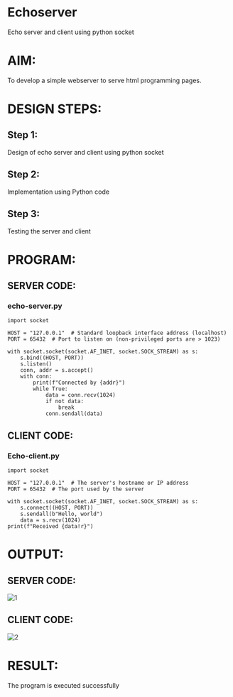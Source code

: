 # Echoserver

Echo server and client using python socket
# AIM:
To develop a simple webserver to serve html programming pages.
# DESIGN STEPS:
## Step 1:
Design of echo server and client using python socket
## Step 2:
Implementation using Python code
## Step 3:
Testing the server and client 
# PROGRAM:
## SERVER CODE:
### echo-server.py
```
import socket

HOST = "127.0.0.1"  # Standard loopback interface address (localhost)
PORT = 65432  # Port to listen on (non-privileged ports are > 1023)

with socket.socket(socket.AF_INET, socket.SOCK_STREAM) as s:
    s.bind((HOST, PORT))
    s.listen()
    conn, addr = s.accept()
    with conn:
        print(f"Connected by {addr}")
        while True:
            data = conn.recv(1024)
            if not data:
                break
            conn.sendall(data)
```
## CLIENT CODE:
### Echo-client.py
```
import socket

HOST = "127.0.0.1"  # The server's hostname or IP address
PORT = 65432  # The port used by the server

with socket.socket(socket.AF_INET, socket.SOCK_STREAM) as s:
    s.connect((HOST, PORT))
    s.sendall(b"Hello, world")
    data = s.recv(1024)
print(f"Received {data!r}")
```
# OUTPUT:
## SERVER CODE:

![1](https://github.com/Darkwebnew/Echoserver/assets/143114486/860388c7-ab37-4424-a17c-fb4f121cc0a1)

## CLIENT CODE:

![2](https://github.com/Darkwebnew/Echoserver/assets/143114486/c5c5619d-c1b9-4b41-a20a-a0bee4196267)

# RESULT:
The program is executed successfully

